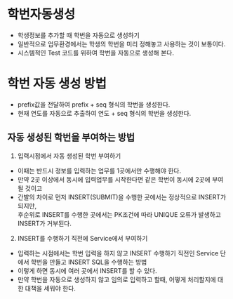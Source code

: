# 학번자동생성
* 학생정보를 추가할 때 학번을 자동으로 생성하기
* 일반적으로 업무환경에서는 학생의 학번을 미리 정해놓고 사용하는 것이 보통이다.
* 시스템적인 Test 코드를 위하여 학번을 자동으로 생성해 본다.

# 학번 자동 생성 방법
* prefix값을 전달하여 prefix + seq 형식의 학번을 생성한다.
* 현재 연도를 자동으로 추출하여 연도 + seq 형식의 학번을 생성한다.

## 자동 생성된 학번을 부여하는 방법
1. 입력시점에서 자동 생성된 학번 부여하기
* 이때는 반드시 정보를 입력하는 업무를 1곳에서만 수행해야 한다.
* 만약 2곳 이상에서 동시에 입력업무를 시작한다면 같은 학번이 동시에 2곳에 부여될 것이고  
* 간발의 차이로 먼저 INSERT(SUBMIT)을 수행한 곳에서는 정상적으로 INSERT가 되지만,  
후순위로 INSERT를 수행한 곳에서는 PK조건에 따라 UNIQUE 오류가 발생하고 INSERT가 거부된다.

2. INSERT를 수행하기 직전에 Service에서 부여하기
* 입력하는 시점에서는 학번 입력을 하지 않고 INSERT 수행하기 직전인 Service 단에서 학번을 만들고 INSERT SQL을 수행하는 방법
* 이렇게 하면 동시에 여러 곳에서 INSERT를 할 수 있다.
* 만약 학번을 자동으로 생성하지 않고 임의로 입력하고 할때, 어떻게 처리할지에 대한 대책을 세워야 한다.